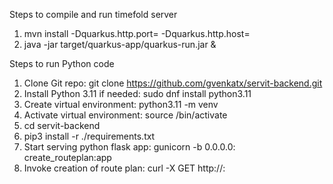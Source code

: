 Steps to compile and run timefold server

1. mvn install -Dquarkus.http.port=<timefold port> -Dquarkus.http.host=<timefold host>
2. java -jar target/quarkus-app/quarkus-run.jar &


Steps to run Python code

1. Clone Git repo: git clone https://github.com/gvenkatx/servit-backend.git
2. Install Python 3.11 if needed: sudo dnf install python3.11
3. Create virtual environment: python3.11 -m venv <virtual env name>
4. Activate virtual environment: source <virtual env name>/bin/activate
5. cd servit-backend
6. pip3 install -r ./requirements.txt
7. Start serving python flask app:  gunicorn -b 0.0.0.0:<port> create_routeplan:app
8. Invoke creation of route plan:  curl -X GET http://<timefold host>:<port>

